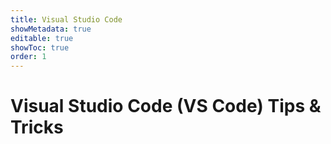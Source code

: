 ```yaml
---
title: Visual Studio Code
showMetadata: true
editable: true
showToc: true
order: 1
---
```


# Visual Studio Code (VS Code) Tips & Tricks
